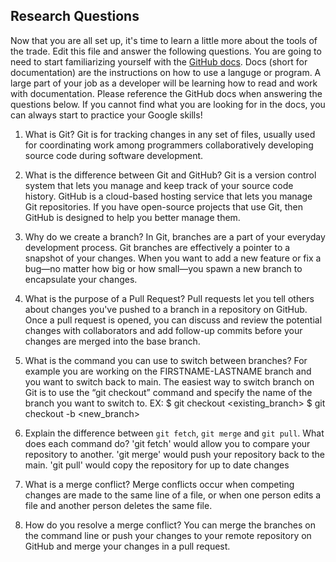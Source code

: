 ## Research Questions 

Now that you are all set up, it's time to learn a little more about the tools of the trade. Edit this file and answer the following questions. You are going to need to start familiarizing yourself with the [GitHub docs](https://docs.github.com/en). Docs (short for documentation) are the instructions on how to use a languge or program. A large part of your job as a developer will be learning how to read and work with documentation. Please reference the GitHub docs when answering the questions below. If you cannot find what you are looking for in the docs, you can always start to practice your Google skills!

1. What is Git?
Git is for tracking changes in any set of files, usually used for coordinating work among programmers collaboratively developing source code during software development.

2. What is the difference between Git and GitHub?
Git is a version control system that lets you manage and keep track of your source code history. GitHub is a cloud-based hosting service that lets you manage Git repositories. If you have open-source projects that use Git, then GitHub is designed to help you better manage them.

3. Why do we create a branch?
In Git, branches are a part of your everyday development process. Git branches are effectively a pointer to a snapshot of your changes. When you want to add a new feature or fix a bug—no matter how big or how small—you spawn a new branch to encapsulate your changes.

4. What is the purpose of a Pull Request?
Pull requests let you tell others about changes you've pushed to a branch in a repository on GitHub. Once a pull request is opened, you can discuss and review the potential changes with collaborators and add follow-up commits before your changes are merged into the base branch.

5. What is the command you can use to switch between branches? For example you are working on the FIRSTNAME-LASTNAME branch and you want to switch back to main.
The easiest way to switch branch on Git is to use the “git checkout” command and specify the name of the branch you want to switch to.
    EX: $ git checkout <existing_branch>
        $ git checkout -b <new_branch>

6. Explain the difference between `git fetch`, `git merge` and `git pull`. What does each command do?
'git fetch' would allow you to compare your repository to another. 'git merge' would push your repository back to the main. 'git pull' would copy the repository for up to date changes

7. What is a merge conflict?
Merge conflicts occur when competing changes are made to the same line of a file, or when one person edits a file and another person deletes the same file.

8. How do you resolve a merge conflict?
You can merge the branches on the command line or push your changes to your remote repository on GitHub and merge your changes in a pull request.
